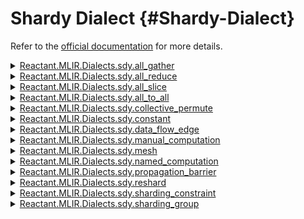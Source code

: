 


# Shardy Dialect {#Shardy-Dialect}

Refer to the [official documentation](https://openxla.org/shardy) for more details.
<details class='jldocstring custom-block' >
<summary><a id='Reactant.MLIR.Dialects.sdy.all_gather-Tuple{Reactant.MLIR.IR.Value}' href='#Reactant.MLIR.Dialects.sdy.all_gather-Tuple{Reactant.MLIR.IR.Value}'><span class="jlbinding">Reactant.MLIR.Dialects.sdy.all_gather</span></a> <Badge type="info" class="jlObjectType jlMethod" text="Method" /></summary>



`all_gather`

Gathers chunks of a tensor along axes specified in `gathering_axes`.

The `gathering_axes` is a list of lists of axes. The outer list is over the dimensions of the tensor. Each inner list specifies the axes along which a separate gather should be performed on the respective dimension. It will be applied to the sharding of the operand (`tensor`) to obtain the sharding of the result (`out_sharding`).

Note that `out_sharding` is not used to determine the sharding of the result. Instead, the sharding of the result is determined by the sharding of the operand and the `gathering_axes`, and `out_sharding` must match this inferred sharding.

**Example**

```mlir
%1 = stablehlo.tanh(%0) {sdy.sharding = #sdy.sharding_per_value<[<@mesh, [{"a", "b", "c"}, {}, {"d"}\]>]>} : tensor<8x8x8xf32>
%2 = sdy.all_gather [{"b", "c"}, {}, {"d"}\] %1 out_sharding=<@mesh, [{"a"}, {}, {}\]> : tensor<8x8x8xf32>
```


**Constraints:**
- Must satisfy the constraints listed in `Sdy_CollectiveOpInterface`.
  
- Elements in `gathering_axes` must satisfy the constraints listed in `AxisRefListAttr`.
  
- Applying `gathering_axes` to the operand sharding gets `out_sharding`.
  


<Badge type="info" class="source-link" text="source"><a href="https://github.com/EnzymeAD/Reactant.jl/blob/c1a1e1dc3b6985fead24f05e7d04139ed0a37df0/src/mlir/Dialects/Shardy.jl#L16-L43" target="_blank" rel="noreferrer">source</a></Badge>

</details>

<details class='jldocstring custom-block' >
<summary><a id='Reactant.MLIR.Dialects.sdy.all_reduce-Tuple{Reactant.MLIR.IR.Value}' href='#Reactant.MLIR.Dialects.sdy.all_reduce-Tuple{Reactant.MLIR.IR.Value}'><span class="jlbinding">Reactant.MLIR.Dialects.sdy.all_reduce</span></a> <Badge type="info" class="jlObjectType jlMethod" text="Method" /></summary>



`all_reduce`

Reduces chunks of a tensor along axes specified in `reduction_axes`. The order of `reduction_axes` is not important for the result, but can affect the order of the corresponding replica groups.

**Constraints:**
- Must satisfy the constraints listed in `Sdy_CollectiveOpInterface`.
  
- `reduction_axes` must satisfy the constraints listed in `AxisRefListAttr`;
  
- `reduction_axes` must not overlap with the operand sharding axes;
  


<Badge type="info" class="source-link" text="source"><a href="https://github.com/EnzymeAD/Reactant.jl/blob/c1a1e1dc3b6985fead24f05e7d04139ed0a37df0/src/mlir/Dialects/Shardy.jl#L73-L84" target="_blank" rel="noreferrer">source</a></Badge>

</details>

<details class='jldocstring custom-block' >
<summary><a id='Reactant.MLIR.Dialects.sdy.all_slice-Tuple{Reactant.MLIR.IR.Value}' href='#Reactant.MLIR.Dialects.sdy.all_slice-Tuple{Reactant.MLIR.IR.Value}'><span class="jlbinding">Reactant.MLIR.Dialects.sdy.all_slice</span></a> <Badge type="info" class="jlObjectType jlMethod" text="Method" /></summary>



`all_slice`

Slices chunks of a tensor along axes specified in `slicing_axes`. There is an algebric duality between `sdy.all_slice` and `sdy.all_gather`.

The `slicing_axes` is a list of lists of axes. The outer list is over the dimensions of the tensor. Each inner list specifies the axes along which a slice should be performed on the respective dimension. It will be applied to the sharding of the operand (`tensor`) to obtain the sharding of the result (`out_sharding`).

Note that `out_sharding` is not used to determine the sharding of the result. Instead, the sharding of the result is determined by the sharding of the operand and the `slicing_axes`, and `out_sharding` must match this inferred sharding.

**Example**

```mlir
%1 = stablehlo.tanh(%0) {sdy.sharding = #sdy.sharding_per_value<[<@mesh, [{"a"}, {}, {}\]>]>} : tensor<8x8x8xf32>
%2 = sdy.all_slice [{"b", "c"}, {}, {"d"}\] %1 out_sharding=<@mesh, [{"a", "b", "c"}, {}, {"d"}\]> : tensor<8x8x8xf32>
```


**Constraints:**
- Elements in `slicing_axes` must satisfy the constraints listed in `AxisRefListAttr`.
  
- Must satisfy the constraints listed in `Sdy_CollectiveOpInterface`.
  
- Applying `slicing_axes` to the operand sharding gets `out_sharding`.
  


<Badge type="info" class="source-link" text="source"><a href="https://github.com/EnzymeAD/Reactant.jl/blob/c1a1e1dc3b6985fead24f05e7d04139ed0a37df0/src/mlir/Dialects/Shardy.jl#L114-L142" target="_blank" rel="noreferrer">source</a></Badge>

</details>

<details class='jldocstring custom-block' >
<summary><a id='Reactant.MLIR.Dialects.sdy.all_to_all-Tuple{Reactant.MLIR.IR.Value}' href='#Reactant.MLIR.Dialects.sdy.all_to_all-Tuple{Reactant.MLIR.IR.Value}'><span class="jlbinding">Reactant.MLIR.Dialects.sdy.all_to_all</span></a> <Badge type="info" class="jlObjectType jlMethod" text="Method" /></summary>



`all_to_all`

For each (axes, src_dim, tgt_dim) tuple in the parameter list, this operation slices chunks of a tensor along dimension `tgt_dim` and axes specified in `axes`, scatteres those chunks along the axes, and concatenates them along dimension `src_dim`.

This operation is essentially a combination of an all-gather along `src_dim` and `axes`, followed by an all-slice along `tgt_dim` and `axes`, i.e., a suffix of the axes sharding dimension `src_dim` on the input tensor is appended to the axes sharding dimension `tgt_dim` on the output tensor.

The all-to-all will be applied to the sharding of the operand (`tensor`) to obtain the sharding of the result (`out_sharding`).

Note that `out_sharding` is not used to determine the sharding of the result. Instead, the sharding of the result is determined by the sharding of the operand, `src_dim`, `tgt_dim`, and `axes`, and `out_sharding` must match this inferred sharding.

**Example**

```mlir
%1 = stablehlo.tanh(%0) {sdy.sharding = #sdy.sharding_per_value<[<@mesh, [{"a", "b"}, {"c"}, {}, {}\]>]>} : tensor<8x8x4x4x32>
%2 = sdy.all_to_all [{"b"}: 0->2, {"c"}: 1->3] %1 out_sharding=<@mesh, [{"a"}, {}, {"b"}, {"c"}\]> : tensor<8x8x4x4x32>
```


**Constraints:**
- Must satisfy the constraints listed in `Sdy_CollectiveOpInterface`.
  
- The parameter list must not be empty.
  
- For each parameter in `params`:
  - Elements in `axes` must satisfy the constraints of `AxisRefAttr`.
    
  - `src_dim` and `tgt_dim` must be valid dimensions (non-negative and less
    
  than rank of tensor).
  - Any `src_dim` or `tgt_dim` must be unique across all parameters.
    
  - `src_dim` must be sorted in ascending order across all parameters.
    
  
- Moving `axes` from `src_dim` to `tgt_dim` in the operand sharding gets `out_sharding`.
  


<Badge type="info" class="source-link" text="source"><a href="https://github.com/EnzymeAD/Reactant.jl/blob/c1a1e1dc3b6985fead24f05e7d04139ed0a37df0/src/mlir/Dialects/Shardy.jl#L172-L210" target="_blank" rel="noreferrer">source</a></Badge>

</details>

<details class='jldocstring custom-block' >
<summary><a id='Reactant.MLIR.Dialects.sdy.collective_permute-Tuple{Reactant.MLIR.IR.Value}' href='#Reactant.MLIR.Dialects.sdy.collective_permute-Tuple{Reactant.MLIR.IR.Value}'><span class="jlbinding">Reactant.MLIR.Dialects.sdy.collective_permute</span></a> <Badge type="info" class="jlObjectType jlMethod" text="Method" /></summary>



`collective_permute`

Sends a chunk of the input tensor from each device to another to reorder/replace the axes that shard the tensor.

A collective permute can transform the input sharding such that each dimension must be as sharded as it was before, i.e., it must be sharded along axes whose product of sizes matches that of the axes that previously sharded the tensor.

This is useful for reordering axes in a single dimension or across different dimensions, and swapping sharded axes with replicated ones.

In the below example, the sharded tensor size is `tensor<1x4x2xf32>`, and that is preserved by the collective permute.

**Example**

```mlir
sdy.mesh @mesh = <["a"=2, "b"=2, "c"=4, "d"=2, "e"=2, "f"=2]>
%1 = stablehlo.tanh(%0) {sdy.sharding = #sdy.sharding_per_value<[<@mesh, [{"a", "c"}, {"f"}, {"d", "e"}\]>]>} : tensor<8x8x8xf32>
%2 = sdy.collective_permute %1 out_sharding=<@mesh, [{"c":(1)2, "b", "f"}, {"a"}, {"e", "d"}\]> : tensor<8x8x8xf32>
```


**Constraints:**
- Must satisfy the constraints listed in `Sdy_CollectiveOpInterface`.
  
- If input and output sharding have different meshes, then those meshes must have exactly the same axes and different order of device ids.
  
- For each dimension, the product of sharding axis sizes in `out_sharding` must match that of the corresponding operand dimension sharding.
  


<Badge type="info" class="source-link" text="source"><a href="https://github.com/EnzymeAD/Reactant.jl/blob/c1a1e1dc3b6985fead24f05e7d04139ed0a37df0/src/mlir/Dialects/Shardy.jl#L239-L269" target="_blank" rel="noreferrer">source</a></Badge>

</details>

<details class='jldocstring custom-block' >
<summary><a id='Reactant.MLIR.Dialects.sdy.constant-Tuple{}' href='#Reactant.MLIR.Dialects.sdy.constant-Tuple{}'><span class="jlbinding">Reactant.MLIR.Dialects.sdy.constant</span></a> <Badge type="info" class="jlObjectType jlMethod" text="Method" /></summary>



`constant`

Produces an `output` tensor from a constant `value`.

See: https://github.com/openxla/stablehlo/blob/main/docs/spec.md#constant

NOTE: SDY defines its own constant op that isn&#39;t ConstantLike and doesn&#39;t have a folder, so that we&#39;ll be able to duplicate constants without any greedy pattern rewriter folding them back into a single constant. In this way, constants can be sharded differently for every use, and no propagation is done between constants (or constant expressions).

**Example**

```mlir
%output = sdy.constant dense<[[0.0, 1.0], [2.0, 3.0]]> : tensor<2x2xf32>
```



<Badge type="info" class="source-link" text="source"><a href="https://github.com/EnzymeAD/Reactant.jl/blob/c1a1e1dc3b6985fead24f05e7d04139ed0a37df0/src/mlir/Dialects/Shardy.jl#L292-L310" target="_blank" rel="noreferrer">source</a></Badge>

</details>

<details class='jldocstring custom-block' >
<summary><a id='Reactant.MLIR.Dialects.sdy.data_flow_edge-Tuple{Reactant.MLIR.IR.Value}' href='#Reactant.MLIR.Dialects.sdy.data_flow_edge-Tuple{Reactant.MLIR.IR.Value}'><span class="jlbinding">Reactant.MLIR.Dialects.sdy.data_flow_edge</span></a> <Badge type="info" class="jlObjectType jlMethod" text="Method" /></summary>



`data_flow_edge`

A data flow edge of some op X defines a bridge between a set of sources (each is either an operand of X or an operand of X&#39;s block terminator) and a set of targets (each is either a result of X or a block argument of X), such that all sources and targets should be sharded in the same way.

An op can have multiple data flow edges that are orthogonal to one another.

For example:

```mlir
  y_0, ..., y_n = while (x_0, ..., x_n)
                  ((pred_arg_0,... , pred_arg_n) { ... })
                  ((body_arg_0,..., body_arg_n) {
                    ...
                    return return_value_0, ..., return_value_n
                  })
```


This while op has n data flow edges, the i-th data flow edges is between sources `x_i`, `return_value_i` and targets `y_i`, `pred_arg_i`, `body_arg_i`.

An `sdy.data_flow_edge` takes as input the owner of an edge (can be any of the targets, but preferably an op result rather than a block argument), which shouldn&#39;t have any other uses. This op isn&#39;t pure because it can take an input that originally didn&#39;t have any uses.

The `sdy.data_flow_edge` also holds an optional sharding for all targets of the edge, and that sharding should be updated instead of the targets&#39; sharding (if can be attached) during propagation. This is useful when an op has many edges, as it&#39;s much more efficient to:
- propagate through each edge separately.
  
- update the sharding of each edge separately instead of all targets at once (e.g. an op has a single immutable `TensorShardingPerValueAttr` for result shardings).
  
- add each edge to the worklist separately when the sharding of a source has changed.
  

Propagation will propagate shardings between all sources and targets of a `sdy.data_flow_edge` as if it was a regular op with the sources as operands and targets as results, and an identity `sdy.op_sharding_rule`. That means that forward propagation is from sources to targets and backwards propagation is from targets to sources.

We don&#39;t allow the input of a `sdy.data_flow_edge` to be defined by an `SdyDialect` op, so we can assume that it&#39;s defined by an op that has unregistered `sdy.sharding` attribute.

NOTE: it&#39;s NOT the responsibility of the `sdy.data_flow_edge` to link between sources and targets, it&#39;s simply attached to the owner of the edge. The op that this edge is bound to (while in the example above) is responsible for providing this information.


<Badge type="info" class="source-link" text="source"><a href="https://github.com/EnzymeAD/Reactant.jl/blob/c1a1e1dc3b6985fead24f05e7d04139ed0a37df0/src/mlir/Dialects/Shardy.jl#L331-L386" target="_blank" rel="noreferrer">source</a></Badge>

</details>

<details class='jldocstring custom-block' >
<summary><a id='Reactant.MLIR.Dialects.sdy.manual_computation-Tuple{Vector{Reactant.MLIR.IR.Value}}' href='#Reactant.MLIR.Dialects.sdy.manual_computation-Tuple{Vector{Reactant.MLIR.IR.Value}}'><span class="jlbinding">Reactant.MLIR.Dialects.sdy.manual_computation</span></a> <Badge type="info" class="jlObjectType jlMethod" text="Method" /></summary>



`manual_computation`

Jump into a region written in terms of per-device local code with explicit collectives, where logical shapes match local per-device physical buffer shapes and collectives correspond exactly to physical cross-device communication.

The body is local wrt the manual_axes. Propagation will occur through the body on any free axes - those not in the manual_axes list.

**Constraints:**
- Elements in `in_shardings` and `out_shardings` must satisfy the constraints listed in `TensorShardingAttr`.
  
- The number of global and local tensor inputs/outputs of the op region must match.
  
- The manual axes must come before any free axes in each dim sharding.
  
- The manual axes cannot introduce padding. Namely, the dimension size must be divisible by the corresponding manual axes size.
  
- The global and local shapes of the op regions arguments/results must match.
  
- No manual axes are split.
  


<Badge type="info" class="source-link" text="source"><a href="https://github.com/EnzymeAD/Reactant.jl/blob/c1a1e1dc3b6985fead24f05e7d04139ed0a37df0/src/mlir/Dialects/Shardy.jl#L413-L431" target="_blank" rel="noreferrer">source</a></Badge>

</details>

<details class='jldocstring custom-block' >
<summary><a id='Reactant.MLIR.Dialects.sdy.mesh-Tuple{}' href='#Reactant.MLIR.Dialects.sdy.mesh-Tuple{}'><span class="jlbinding">Reactant.MLIR.Dialects.sdy.mesh</span></a> <Badge type="info" class="jlObjectType jlMethod" text="Method" /></summary>



`mesh`

Defines a new named mesh. All meshes in a module must have the same number of devices (except for meshes with a single device_id). The mesh is a `Symbol` operation that appears in the module&#39;s `SymbolTable` and can be referenced by its `name`.


<Badge type="info" class="source-link" text="source"><a href="https://github.com/EnzymeAD/Reactant.jl/blob/c1a1e1dc3b6985fead24f05e7d04139ed0a37df0/src/mlir/Dialects/Shardy.jl#L463-L470" target="_blank" rel="noreferrer">source</a></Badge>

</details>

<details class='jldocstring custom-block' >
<summary><a id='Reactant.MLIR.Dialects.sdy.named_computation-Tuple{Vector{Reactant.MLIR.IR.Value}}' href='#Reactant.MLIR.Dialects.sdy.named_computation-Tuple{Vector{Reactant.MLIR.IR.Value}}'><span class="jlbinding">Reactant.MLIR.Dialects.sdy.named_computation</span></a> <Badge type="info" class="jlObjectType jlMethod" text="Method" /></summary>



`named_computation`

Groups a computation, i.e. a block of operations, and gives it a name. Propagation will flow in/out of the region as if everything was inlined.

This can be used to handle propagating through call instructions to other functions. Any users of Shardy should write an import/export pass that converts their call ops to `sdy.named_computation` ops, duplicating/copying the body of the called function into the body of the `named_computation`.

The type of each block arguments and returned values in the region must be the same as the type of the operands and results type of the op.

**Example**

```mlir
%1 = sdy.named_computation<"foo">(%0) (%arg1: tensor<16x32xf32>) {
  sdy.return %arg1 : tensor<16x32xf32>
} : (tensor<16x32xf32>) -> tensor<16x32xf32>
```



<Badge type="info" class="source-link" text="source"><a href="https://github.com/EnzymeAD/Reactant.jl/blob/c1a1e1dc3b6985fead24f05e7d04139ed0a37df0/src/mlir/Dialects/Shardy.jl#L492-L513" target="_blank" rel="noreferrer">source</a></Badge>

</details>

<details class='jldocstring custom-block' >
<summary><a id='Reactant.MLIR.Dialects.sdy.propagation_barrier-Tuple{Reactant.MLIR.IR.Value}' href='#Reactant.MLIR.Dialects.sdy.propagation_barrier-Tuple{Reactant.MLIR.IR.Value}'><span class="jlbinding">Reactant.MLIR.Dialects.sdy.propagation_barrier</span></a> <Badge type="info" class="jlObjectType jlMethod" text="Method" /></summary>



`propagation_barrier`

This op operates like an identity op, outputting the same value it took as input. But in terms of propagation, this will only allow propagation to flow through it in a certain direction.

This prevents shardings from being propagated between the uses of the result of the barrier op and its operand.
- `FORWARD` means shardings can only flow from the operand to the result.
  
- `BACKWARD` means shardings can only flow from the result to the operand.
  
- `NONE` means no sharding can propagate through this op.
  
- Cannot specify `BOTH`, as this op would be redundant.
  


<Badge type="info" class="source-link" text="source"><a href="https://github.com/EnzymeAD/Reactant.jl/blob/c1a1e1dc3b6985fead24f05e7d04139ed0a37df0/src/mlir/Dialects/Shardy.jl#L545-L559" target="_blank" rel="noreferrer">source</a></Badge>

</details>

<details class='jldocstring custom-block' >
<summary><a id='Reactant.MLIR.Dialects.sdy.reshard-Tuple{Reactant.MLIR.IR.Value}' href='#Reactant.MLIR.Dialects.sdy.reshard-Tuple{Reactant.MLIR.IR.Value}'><span class="jlbinding">Reactant.MLIR.Dialects.sdy.reshard</span></a> <Badge type="info" class="jlObjectType jlMethod" text="Method" /></summary>



`reshard`

Reshards the input tensor with the specified sharding, which is different from the input tensor&#39;s existing sharding.

Both ShardingConstraintOp and ReshardOp attach a sharding to a tensor. Their lifespan is:
1. Before sharding propagation, ShardingConstraintOp is added by users.
  
2. Sharding propagation consumes ShardingConstraintOp. There is no ShardingConstraintOp in the results of sharding propagation. Instead, ReshardOp may be added if needed.
  
3. A partitioner converts a ReshardOp into a collective op (or an identity op). There should be no ReshardOp in the results of the partitioner.
  

// TODO(b/331680067). Add a canonicalization pattern to remove redundant   // reshard ops.


<Badge type="info" class="source-link" text="source"><a href="https://github.com/EnzymeAD/Reactant.jl/blob/c1a1e1dc3b6985fead24f05e7d04139ed0a37df0/src/mlir/Dialects/Shardy.jl#L585-L602" target="_blank" rel="noreferrer">source</a></Badge>

</details>

<details class='jldocstring custom-block' >
<summary><a id='Reactant.MLIR.Dialects.sdy.sharding_constraint-Tuple{Reactant.MLIR.IR.Value}' href='#Reactant.MLIR.Dialects.sdy.sharding_constraint-Tuple{Reactant.MLIR.IR.Value}'><span class="jlbinding">Reactant.MLIR.Dialects.sdy.sharding_constraint</span></a> <Badge type="info" class="jlObjectType jlMethod" text="Method" /></summary>



`sharding_constraint`

Attaches a sharding to an intermediate tensor (e.g. the result of a matmul) to indicate that this is how that tensor, or a subset of its uses, should be sharded.

If the sharding has open dimensions and unconstraint axes, it means the tensor can be further sharded along the open dimensions.

This op can either:
- Have no uses (dangling) - which means the attached sharding is how the input tensor itself should be sharded.
  
- Have uses - which means the attached sharding is how the uses of the sharding constraint op should be sharded, while other uses of the input tensor might have a different sharding (if the input tensor has no other uses then the behavior is the same as the no uses case).
  


<Badge type="info" class="source-link" text="source"><a href="https://github.com/EnzymeAD/Reactant.jl/blob/c1a1e1dc3b6985fead24f05e7d04139ed0a37df0/src/mlir/Dialects/Shardy.jl#L644-L661" target="_blank" rel="noreferrer">source</a></Badge>

</details>

<details class='jldocstring custom-block' >
<summary><a id='Reactant.MLIR.Dialects.sdy.sharding_group-Tuple{Reactant.MLIR.IR.Value}' href='#Reactant.MLIR.Dialects.sdy.sharding_group-Tuple{Reactant.MLIR.IR.Value}'><span class="jlbinding">Reactant.MLIR.Dialects.sdy.sharding_group</span></a> <Badge type="info" class="jlObjectType jlMethod" text="Method" /></summary>



`sharding_group`

This op provides an interface to assign tensors to sharding groups ( groups of tensors that will be enforced to have identical shardings). During propagation, as soon as one group element is sharded, all other members will be sharded in exactly the same way. This operation takes the argument group ID and returns no result, but instead modifies the internal sharding group representation to add the input tensor to the group with the given ID.


<Badge type="info" class="source-link" text="source"><a href="https://github.com/EnzymeAD/Reactant.jl/blob/c1a1e1dc3b6985fead24f05e7d04139ed0a37df0/src/mlir/Dialects/Shardy.jl#L684-L694" target="_blank" rel="noreferrer">source</a></Badge>

</details>

